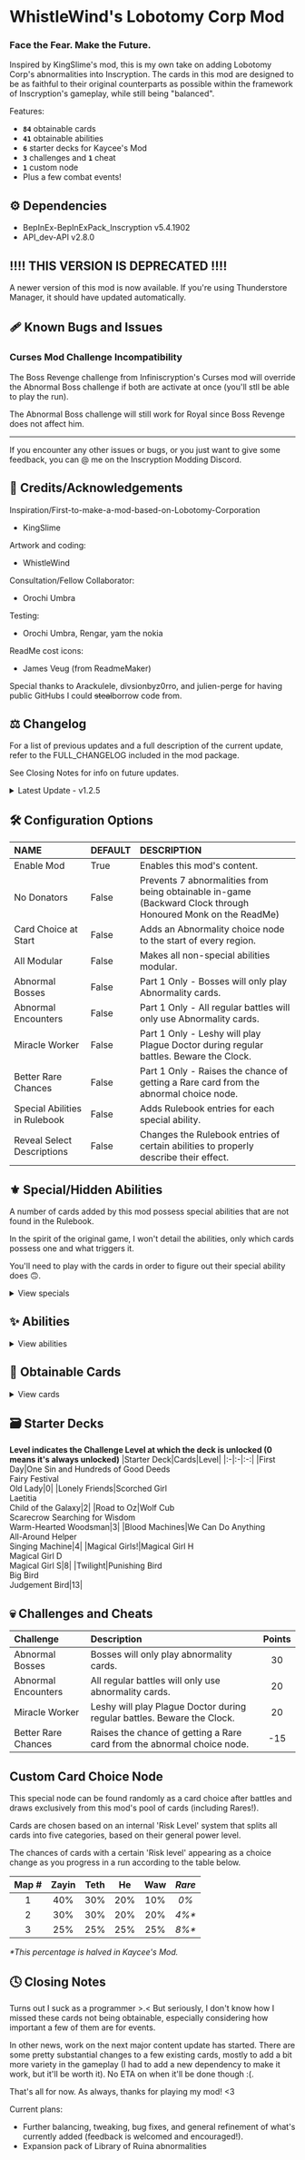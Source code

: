 # WhistleWind's Lobotomy Corp Mod

### Face the Fear. Make the Future.

Inspired by KingSlime's mod, this is my own take on adding Lobotomy Corp's abnormalities into Inscryption.  The cards in this mod are designed to be as faithful to their original counterparts as possible within the framework of Inscryption's gameplay, while still being "balanced".

Features:
* **```84```** obtainable cards
* **```41```** obtainable abilities
* **```6```** starter decks for Kaycee's Mod
* **```3```** challenges and **```1```** cheat
* **```1```** custom node
* Plus a few combat events!

## ⚙️ Dependencies
* BepInEx-BepInExPack_Inscryption v5.4.1902
* API_dev-API v2.8.0

## ‼️‼️ THIS VERSION IS DEPRECATED ‼️‼️
A newer version of this mod is now available. If you're using Thunderstore Manager, it should have updated automatically.

## 🩹 Known Bugs and Issues
### Curses Mod Challenge Incompatibility
The Boss Revenge challenge from Infiniscryption's Curses mod will override the Abnormal Boss challenge if both are activate at once (you'll stll be able to play the run).

The Abnormal Boss challenge will still work for Royal since Boss Revenge does not affect him.

--------------------------

If you encounter any other issues or bugs, or you just want to give some feedback, you can @ me on the Inscryption Modding Discord.

## 💌 Credits/Acknowledgements
Inspiration/First-to-make-a-mod-based-on-Lobotomy-Corporation
- KingSlime

Artwork and coding:
- WhistleWind

Consultation/Fellow Collaborator:
- Orochi Umbra

Testing:
- Orochi Umbra, Rengar, yam the nokia

ReadMe cost icons:
- James Veug (from ReadmeMaker)

Special thanks to Arackulele, divsionbyz0rro, and julien-perge for having public GitHubs I could ~~steal~~borrow code from.

## ⚖️ Changelog
For a list of previous updates and a full description of the current update, refer to the FULL_CHANGELOG included in the mod package.

See Closing Notes for info on future updates.

<details>
<summary>Latest Update - v1.2.5</summary>

### v1.2.5 - Bug fix (11/23/2022)
* 🩹 Bug fixes
  * Actually fixed Mountain of Smiling Bodies softlocking when dying

### v1.2.4 - Big Boy patch (11/22/2022)
* 🩹 Bug fixes
  * Fixed cards with custom evolutions evolving into the wrong forme when played by Leshy
  * Reverted prior change to Mountain of Smiling Bodies

### v1.2.3 - Bodies of Apostles patch (11/21/2022)
* 🧱 General
  * Mod now unpatches itself OnDisable
* 🩹 Bug fixes
  * Fixed downed Apostles not evolving into their correct forme
  * Mountain of Smiling Bodies now checks if card slot is null when killed after evolving
* 🔧 Tweaks
  * Rewrote Woodcutter ability to use logic from API's Sentry fix
  * Quick Draw now inherits from Sentry
* 💣 Removals
  * Removed some debugging items
  * Removed unnecessary patches

### v1.2.2 - The 'Who Let Me Code' patch (10/6/2022)
* 🩹 Bug fixes
  * Fixed the following cards not being obtainable as card choices
    * Judgement Bird
    * One Sin and Hundreds of Good Deeds
    * Plague Doctor
    * Yang
    * Yin
    * You're Bald...
  * Fixed ReadMe displaying incorrect cost for Theresia

### v1.2.1 - Minor patch (9/26/2022)
* 🧱 General
  * Fixed inaccurate information in the ReadMe
  * CENSORED's ability now has opponent compatibility
* 🩹 Bug fixes
  * Fixed Hatred special not properly checking for other Magical Girls
* 🔧 Tweaks
  * Improved rulebook entry descriptions for special abilities

</details>

## 🛠️ Configuration Options

|NAME|DEFAULT|DESCRIPTION|
|:-|:-|:-|
|Enable Mod|True|Enables this mod's content.|
|No Donators|False|Prevents 7 abnormalities from being obtainable in-game (Backward Clock through Honoured Monk on the ReadMe)|
|Card Choice at Start|False|Adds an Abnormality choice node to the start of every region.|
|All Modular|False|Makes all non-special abilities modular.|
|Abnormal Bosses|False|Part 1 Only - Bosses will only play Abnormality cards.|
|Abnormal Encounters|False|Part 1 Only - All regular battles will only use Abnormality cards.|
|Miracle Worker|False|Part 1 Only - Leshy will play Plague Doctor during regular battles. Beware the Clock.|
|Better Rare Chances|False|Part 1 Only - Raises the chance of getting a Rare card from the abnormal choice node.|
|Special Abilities in Rulebook|False|Adds Rulebook entries for each special ability.|
|Reveal Select Descriptions|False|Changes the Rulebook entries of certain abilities to properly describe their effect.|

## ⚜️ Special/Hidden Abilities
A number of cards added by this mod possess special abilities that are not found in the Rulebook.

In the spirit of the original game, I won't detail the abilities, only which cards possess one and what triggers it.

You'll need to play with the cards in order to figure out their special ability does 🙃.
<details>
<summary>View specials</summary>
 
|CARD|TRIGGER|
|:-|:-|
|Nameless Fetus|Reacts to being sacrificed.|
|Bloodbath|Reacts to cards being sacrificed.|
|Magical Girl H|Reacts to cards dying.|
|Nothing There|Reacts to dying.|
|Der Freiscütz|Reacts to dealing damage.|
|Crumbling Armour|Reacts to adjacent cards.|
|Magical Girl S|Reacts to adjacent cards.|
|Mountain of Smiling Bodies|Reacts to killing cards.|
|CENSORED|Reacts to killing cards.|
|Judgement Bird|Reacts to attacking cards.|
|Today's Shy Look|Reacts to being drawn.|
|Army in Pink|Reacts to adjacent cards.|
|Melting Love|Reacts to taking damage.|
|Yang|Reacts to adjacent cards.|
|Giant Tree Sap|Reacts to being sacrificed.|
|Big Bird|Reacts to ally cards.|
|Plague Doctor|Reacts to ability activation.|
|Blue Star|Reacts to combat phase.| 
 </details>
 
## ✨ Abilities

<details>
<summary>View abilities</summary>

<br>

**NOTES**
* **Totem** indicates the ability can be found on totem bases and on cards from den trials.
* **Stacks** means the ability can stack with itself, activating once for every instance of the ability.
<br>

|NAME|DESCRIPTION|TOTEM|STACKS|
|:-|:-|:-:|:-:|
|Punisher|When a card bearing this sigil is struck, the striker is killed.|Yes||
|Bloodfiend|When a card bearing this sigil deals damage to an opposing card, it gains 1 Health.|Yes|Yes|
|Martyr|When a card bearing this sigil dies, all allied creatures gain 2 Health.|Yes|Yes|
|Aggravating|While this card is on the board, all opposing cards gain 1 Power.|||
|Team Leader|While this card is on the board, all other ally cards gain 1 Power.|||
|Idol|While this card is on the board, all opposing cards lose 1 Power.|||
|Conductor|While this card is on the board, adjacent cards gain 1 Power. After 1 turn on the board, all ally cards gain 1 Power instead. After 2 turns, also reduce the opposing card's Power by 1. After 3 turns, also gain Power equal to the number of cards on this side of the board.|||
|Woodcutter|When a card moves into the space opposing this card, deal damage equal to this card's Power to it.|||
|Frozen Heart|When this card dies, the killer gains 1 Health.|||
|Ruler of Frost|When this card is played, create a Block of Ice in each opposing space to the left and right of this card. If either slot is occupied by a card with 1 Health, kill it and create a Frozen Heart in its place.|||
|Root|When this card is played, Vines are created on adjacent empty spaces. A Vine is defined as: 1 Power, 1 Health.|Yes||
|Broodmother|When a card bearing this sigil is struck, create a Spiderling in your hand. A Spiderling is defined as: 0 Power, 1 Health, Fledgling.|Yes||
|Cursed|When a card bearing this sigil dies, turn the killer into a copy of this card.|Yes||
|Healer|This card will heal a selected ally for 2 Health.|||
|Queen Nest|While this card is on the board, create a Worker Bee in your hand when a card dies. A Worker Bee is defined as: 1 Power, 1 Health.|Yes||
|Bitter Enemies|A card bearing this sigil gains 1 Power when another card on this board also bears this sigil.|Yes|Yes|
|Courageous|If an adjacent card has more than 1 Health, it loses 1 Health and gains 1 Power. This effect can activate twice for a maximum of -2 Health and +2 Power. Stat changes persist until battle's end.|||
|Serpent's Nest|When a card bearing this sigil is struck, a Worm is created in your hand and the striker is dealt 1 damage. A worm is defined as: 1 Power, 1 Health.|Yes||
|Assimilator|When a card bearing this sigil attacks an opposing creature and it perishes, this card gains 1 Power and 1 Health.|Yes|Yes|
|Group Healer|While this card is on the board, all allies whose Health is below its maximum regain 1 Health at the end of the opponent's turn.|||
|Reflector|When this card is struck, the striker is dealt damage equal to the striker's Power.|Yes||
|Flag Bearer|Adjacent cards gain 2 Health.||Yes|
|Grinder|This card gains the stats of the cards sacrificed to play it.|Yes||
|The Train|Activate: Pay 6 bones to kill all cards on the board, including this card. Cards killed this way do not drop bones.|||
|Burning|The opposing card takes 1 damage at the end of their owner's turn.|Yes|Yes|
|Regenerator|Adjacent cards gain 1 Health at the end of the opponent's turn.|Yes||
|Volatile|When this card dies, adjacent and opposing cards are dealt 10 damage.|Yes||
|Gift Giver|When this card is played, create a random card in your hand.|||
|Piercing|When this card strikes a card, deal 1 overkill damage if applicable.|Yes|Yes|
|Scrambler|When this card is sacrificed, add its stats onto the card it was sacrificed to, then scramble that card's stats.|Yes||
|Gardener|When an ally card dies, create a Sapling in their place. A Sapling is defined as: 0 Power, 2 Health.|||
|Made of Slime|Adjacent cards with greater than 1 Health are turned into Slimes at the start of the owner's turn. A Slime is defined as: 1 Power, X - 1 Health, Made of Slime.|||
|Marksman|You may choose which opposing space a card bearing this sigil strikes.|||
|Protector|Adjacent cards take 1 less damage from attacks.|||
|Quick Draw|When a creature moves into the space opposite this card, they take 1 damage.||Yes|
|Alchemist|Activate: Pay 3 bones to discard your current hand and draw cards equal to the number of cards discarded.|||
|Time Machine|Activate: End the current battle or phase and remove this card from the player's deck. Remove an additional card from the deck based on their power level.|||
|Nettle Clothes|When a card bearing this sigil is played, create a random Brother in all empty slots on the owner's side of the board. This card gains special abilities depending on what Brothers are on the board.|||
|Fungal Infector|At the end of the owner's turn, adjacent cards gain 1 Spore. Cards with Spore take damage equal to their Spore at turn's end and create a Spore Mold Creature in their slot on death. A Spore Mold Creature is defined as: [ Spore ] Power, [ Spore ] Health.|||
|Witness|Activate: Pay 2 bones to increase a selected card's Health by 2 and increase their taken damage by 1. This effect stacks up to 3 times per card.|||
|Corrector|A card bearing this sigil has its stats randomly changed according to its cost.|Yes||
|Apostle|*Thou wilt abandon flesh and be born again.*|||
|True Saviour|*My story is nowhere, unknown to all.*|||
|Confession and Pentinence|*Activate: Keep faith with unwavering resolve.*|||
</details>

## 📜 Obtainable Cards

<details>
<summary>View cards</summary>

<br>

**KEY**
* **Singleton** - Can only have one copy in your deck at a time.
* **Poisonous** - Kills survivors when eaten at the Campfire.
* **X** - Variable, typically based on another card or status effect.
* **M** - Mirror, gains Power equal to the opposing card's Power.
<br>

|NAME|STATS|COST|SIGILS|TRAITS|TRIBES|
|:-|:-:|:-:|:-:|:-:|:-:|
|Standard Training-Dummy Rabbit|0/1|<img align="center" src="https://i.imgur.com/GeMgIce.png"><img align="center" src="https://i.imgur.com/g6cUUvP.png">||||
|Scorched Girl|1/1|<img align="center" src="https://i.imgur.com/GeMgIce.png"><img align="center" src="https://i.imgur.com/jnK5NEz.png">|Volatile|||
|One Sin and Hundreds of Good Deeds|0/1|<img align="center" src="https://i.imgur.com/GeMgIce.png"><img align="center" src="https://i.imgur.com/czecyiH.png">|Martyr|||
|Magical Girl H|2/2|<img align="center" src="https://i.imgur.com/H6vESv7.png"><img align="center" src="https://i.imgur.com/UENa3ep.png">||Singleton||
|⤷ The Queen of Hatred|7/2|<img align="center" src="https://i.imgur.com/H6vESv7.png"><img align="center" src="https://i.imgur.com/UENa3ep.png">|Airborne|Singleton||
|Happy Teddy Bear|3/2|<img align="center" src="https://i.imgur.com/GeMgIce.png"><img align="center" src="https://i.imgur.com/cEvPoTk.png">|Stinky|||
|Red Shoes|0/3|<img align="center" src="https://i.imgur.com/H6vESv7.png"><img align="center" src="https://i.imgur.com/UENa3ep.png">|Sharp Quills<br>Guardian|||
|Theresia|0/2|<img align="center" src="https://i.imgur.com/H6vESv7.png"><img align="center" src="https://i.imgur.com/UENa3ep.png">|Healer|||
|Old Lady|1/2|<img align="center" src="https://i.imgur.com/GeMgIce.png"><img align="center" src="https://i.imgur.com/czecyiH.png">|Stinky|||
|Nameless Fetus|0/1|<img align="center" src="https://i.imgur.com/GeMgIce.png"><img align="center" src="https://i.imgur.com/o1qsSmA.png">|Worthy Sacrifice<br>Undying|Goat||
|The Lady Facing the Wall|0/2|<img align="center" src="https://i.imgur.com/H6vESv7.png"><img align="center" src="https://i.imgur.com/UENa3ep.png">|Punisher|||
|Nothing There|**X**/**X**|<img align="center" src="https://i.imgur.com/H6vESv7.png"><img align="center" src="https://i.imgur.com/vIrzRRC.png">||Rare||
|1.76 MHz|0/3|<img align="center" src="https://i.imgur.com/GeMgIce.png"><img align="center" src="https://i.imgur.com/czecyiH.png">|Leader<br>Annoying|||
|Singing Machine|0/8|<img align="center" src="https://i.imgur.com/H6vESv7.png"><img align="center" src="https://i.imgur.com/vIrzRRC.png">|Team Leader<br>Aggravating|||
|The Silent Orchestra|1/5|<img align="center" src="https://i.imgur.com/H6vESv7.png"><img align="center" src="https://i.imgur.com/nR7Ce9J.png">|Conductor|Rare||
|Warm-Hearted Woodsman|2/3|<img align="center" src="https://i.imgur.com/H6vESv7.png"><img align="center" src="https://i.imgur.com/vIrzRRC.png">|Woodcutter|||
|The Snow Queen|1/3|<img align="center" src="https://i.imgur.com/GeMgIce.png"><img align="center" src="https://i.imgur.com/r1Q62Ck.png">|Frost Ruler|||
|⤷ Block of Ice|0/1|||||
|⤷ Frozen Heart|0/1||Frozen Heart|||
|Big Bird|2/4|<img align="center" src="https://i.imgur.com/H6vESv7.png"><img align="center" src="https://i.imgur.com/vIrzRRC.png">||Singleton|Avian|
|All-Around Helper|1/3|<img align="center" src="https://i.imgur.com/H6vESv7.png"><img align="center" src="https://i.imgur.com/vIrzRRC.png">|Sprinter<br>Bifurcated Strike|||
|Snow White's Apple|1/3|<img align="center" src="https://i.imgur.com/GeMgIce.png"><img align="center" src="https://i.imgur.com/jnK5NEz.png">|Roots|Poisonous||
|⤷ Thorny Vines|0/1||**X**<br>Sharp Quills|||
|Spider Bud|0/2|<img align="center" src="https://i.imgur.com/GeMgIce.png"><img align="center" src="https://i.imgur.com/iJN52Ow.png">|Broodmother||Insect|
|⤷ Spiderling|0/1||Fledgling||Insect|
|  ⤷ Spider Brood|1/3|<img align="center" src="https://i.imgur.com/H6vESv7.png"><img align="center" src="https://i.imgur.com/UENa3ep.png">|||Insect|
|Beauty and the Beast|1/1|<img align="center" src="https://i.imgur.com/H6vESv7.png"><img align="center" src="https://i.imgur.com/UENa3ep.png">|Cursed||Hooved<br>Insect|
|Plague Doctor|0/3|<img align="center" src="https://i.imgur.com/GeMgIce.png"><img align="center" src="https://i.imgur.com/jnK5NEz.png">|Airborne<br>Healer|Singleton||
|Don't Touch Me|0/1|<img align="center" src="https://i.imgur.com/GeMgIce.png"><img align="center" src="https://i.imgur.com/czecyiH.png">|Punisher<br>Guardian|||
|Rudolta of the Sleigh|2/3|<img align="center" src="https://i.imgur.com/H6vESv7.png"><img align="center" src="https://i.imgur.com/vIrzRRC.png">|Sprinter<br>Gift Giver||Hooved|
|Queen Bee|0/6|<img align="center" src="https://i.imgur.com/H6vESv7.png"><img align="center" src="https://i.imgur.com/vIrzRRC.png">|Queen Nest||Insect|
|⤷ Worker Bee|1/1|<img align="center" src="https://i.imgur.com/GeMgIce.png"><img align="center" src="https://i.imgur.com/g6cUUvP.png">|||Insect|
|Bloodbath|0/1|<img align="center" src="https://i.imgur.com/H6vESv7.png"><img align="center" src="https://i.imgur.com/UENa3ep.png">||Goat||
|Opened Can of WellCheers|1/2|<img align="center" src="https://i.imgur.com/H6vESv7.png"><img align="center" src="https://i.imgur.com/UENa3ep.png">|Sprinter<br>Waterborne|||
|Alriune|4/5|<img align="center" src="https://i.imgur.com/H6vESv7.png"><img align="center" src="https://i.imgur.com/nR7Ce9J.png">|Sprinter||Hooved|
|Forsaken Murderer|4/1|<img align="center" src="https://i.imgur.com/GeMgIce.png"><img align="center" src="https://i.imgur.com/cEvPoTk.png">||||
|Child of the Galaxy|1/4|<img align="center" src="https://i.imgur.com/H6vESv7.png"><img align="center" src="https://i.imgur.com/vIrzRRC.png">|Flag Bearer<br>Bone Digger|||
|Punishing Bird|1/1|<img align="center" src="https://i.imgur.com/H6vESv7.png"><img align="center" src="https://i.imgur.com/UENa3ep.png">|Flying<br>Punisher|Singleton|Avian|
|Little Red Riding Hooded Mercenary|2/3|<img align="center" src="https://i.imgur.com/H6vESv7.png"><img align="center" src="https://i.imgur.com/vIrzRRC.png">|Marksman<br>Bitter Enemies|||
|Big and Will be Bad Wolf|3/2|<img align="center" src="https://i.imgur.com/H6vESv7.png"><img align="center" src="https://i.imgur.com/vIrzRRC.png">|Bitter Enemies||Canine|
|You're Bald...|1/1|<img align="center" src="https://i.imgur.com/GeMgIce.png"><img align="center" src="https://i.imgur.com/jnK5NEz.png">|Fecundity|||
|Fragment of the Universe|1/3|<img align="center" src="https://i.imgur.com/H6vESv7.png"><img align="center" src="https://i.imgur.com/UENa3ep.png">|Piercing|||
|Crumbling Armour|0/3|<img align="center" src="https://i.imgur.com/GeMgIce.png"><img align="center" src="https://i.imgur.com/o1qsSmA.png">|Courageous|||
|Judgement Bird|1/1|<img align="center" src="https://i.imgur.com/H6vESv7.png"><img align="center" src="https://i.imgur.com/vIrzRRC.png">|Marksman|Singleton|Avian|
|Apocalypse Bird|3/8|<img align="center" src="https://i.imgur.com/H6vESv7.png"><img align="center" src="https://i.imgur.com/1c6PTpq.png">|Omni Strike<br>Bifurcated Strike|Rare<br>Singleton|Avian|
|Magical Girl D|0/3|<img align="center" src="https://i.imgur.com/H6vESv7.png"><img align="center" src="https://i.imgur.com/vIrzRRC.png">|Fledgling|Singleton||
|⤷ The King of Greed|4/5|<img align="center" src="https://i.imgur.com/H6vESv7.png"><img align="center" src="https://i.imgur.com/vIrzRRC.png">|Hefty|Singleton||
|The Little Prince|1/4|<img align="center" src="https://i.imgur.com/H6vESv7.png"><img align="center" src="https://i.imgur.com/vIrzRRC.png">|Spores|||
|⤷ Spore Mold Creature|**X**/**X**|**X**|**X**|||
|Laetitia|1/2|<img align="center" src="https://i.imgur.com/H6vESv7.png"><img align="center" src="https://i.imgur.com/UENa3ep.png">|Gift Giver|||
|⤷ Laetitia's Friend|2/2|<img align="center" src="https://i.imgur.com/GeMgIce.png"><img align="center" src="https://i.imgur.com/iJN52Ow.png">|||Insect|
|Funeral of the Dead Butterflies|3/3|<img align="center" src="https://i.imgur.com/H6vESv7.png"><img align="center" src="https://i.imgur.com/1c6PTpq.png">|Double Strike|||
|Dream of a Black Swan|2/5|<img align="center" src="https://i.imgur.com/H6vESv7.png"><img align="center" src="https://i.imgur.com/1c6PTpq.png">|Clothes Made of Nettles|Rare|Avian|
|⤷ First Brother|0/1|<img align="center" src="https://i.imgur.com/H6vESv7.png"><img align="center" src="https://i.imgur.com/UENa3ep.png">|Double Strike|||
|⤷ Second Brother|0/1|<img align="center" src="https://i.imgur.com/H6vESv7.png"><img align="center" src="https://i.imgur.com/UENa3ep.png">||||
|⤷ Third Brother|0/3|<img align="center" src="https://i.imgur.com/H6vESv7.png"><img align="center" src="https://i.imgur.com/UENa3ep.png">|Reflector|||
|⤷ Fourth Brother|0/2|<img align="center" src="https://i.imgur.com/H6vESv7.png"><img align="center" src="https://i.imgur.com/UENa3ep.png">|Touch of Death|||
|⤷ Fifth Brother|0/2|<img align="center" src="https://i.imgur.com/H6vESv7.png"><img align="center" src="https://i.imgur.com/UENa3ep.png">|Sharp Quills|||
|⤷ Sixth Brother|0/2|<img align="center" src="https://i.imgur.com/H6vESv7.png"><img align="center" src="https://i.imgur.com/UENa3ep.png">|Stinky|||
|The Dreaming Current|3/2|<img align="center" src="https://i.imgur.com/H6vESv7.png"><img align="center" src="https://i.imgur.com/vIrzRRC.png">|Rampager|||
|The Burrowing Heaven|0/2|<img align="center" src="https://i.imgur.com/GeMgIce.png"><img align="center" src="https://i.imgur.com/jnK5NEz.png">|Burrower>br>Sharp Quills|||
|Magical Girl S|2/4|<img align="center" src="https://i.imgur.com/H6vESv7.png"><img align="center" src="https://i.imgur.com/vIrzRRC.png">|Protector|Rare<br>Singleton||
|⤷ The Knight of Despair|2/4|<img align="center" src="https://i.imgur.com/H6vESv7.png"><img align="center" src="https://i.imgur.com/vIrzRRC.png">|Bifurcated Strike<br>Piercing|Rare<br>Singleton||
|The Naked Nest|0/2|<img align="center" src="https://i.imgur.com/GeMgIce.png"><img align="center" src="https://i.imgur.com/iJN52Ow.png">|Serpent's Nest|Poisonous||
|⤷ Naked Worm|1/1|||||
|Mountain of Smiling Bodies|2/1|<img align="center" src="https://i.imgur.com/H6vESv7.png"><img align="center" src="https://i.imgur.com/vIrzRRC.png">|Assimilator|Rare||
|Schadenfreude|0/1|<img align="center" src="https://i.imgur.com/GeMgIce.png"><img align="center" src="https://i.imgur.com/iJN52Ow.png">|Quick Draw<br>Touch of Death|||
|The Heart of Aspiration|1/2|<img align="center" src="https://i.imgur.com/H6vESv7.png"><img align="center" src="https://i.imgur.com/UENa3ep.png">|Leader|||
|Notes from a Crazed Researcher|0/3|<img align="center" src="https://i.imgur.com/H6vESv7.png"><img align="center" src="https://i.imgur.com/UENa3ep.png">|Flag Bearer<br>Volatile|||
|Flesh Idol|0/2|<img align="center" src="https://i.imgur.com/GeMgIce.png"><img align="center" src="https://i.imgur.com/jnK5NEz.png">|Group Healer<br>Annoying|||
|Giant Tree Sap|0/2|<img align="center" src="https://i.imgur.com/GeMgIce.png"><img align="center" src="https://i.imgur.com/iJN52Ow.png">|Morsel<br>Undying||
|Mirror of Adjustment|**M**/1|<img align="center" src="https://i.imgur.com/H6vESv7.png"><img align="center" src="https://i.imgur.com/UENa3ep.png">|Woodcutter|||
|Shelter from the 27th of March|0/1|<img align="center" src="https://i.imgur.com/GeMgIce.png"><img align="center" src="https://i.imgur.com/jnK5NEz.png">|Aggravating<br>Repulsive|||
|Fairy Festival|1/1|<img align="center" src="https://i.imgur.com/H6vESv7.png"><img align="center" src="https://i.imgur.com/UENa3ep.png">|Bloodfiend|||
|Meat Lantern|1/2|<img align="center" src="https://i.imgur.com/H6vESv7.png"><img align="center" src="https://i.imgur.com/vIrzRRC.png">|Punisher<br>Mighty Leap|||
|We can Change Anything|1/2|<img align="center" src="https://i.imgur.com/H6vESv7.png"><img align="center" src="https://i.imgur.com/UENa3ep.png">|Grinder|||
|Express Train to Hell|0/1|<img align="center" src="https://i.imgur.com/GeMgIce.png"><img align="center" src="https://i.imgur.com/r1Q62Ck.png">|The Train|Rare<br>Singleton||
|Scarecrow Searching for Wisdom|1/3|<img align="center" src="https://i.imgur.com/GeMgIce.png"><img align="center" src="https://i.imgur.com/o1qsSmA.png">|Bloodfiend|||
|Dimensional Refraction Variant|4/4|<img align="center" src="https://i.imgur.com/H6vESv7.png"><img align="center" src="https://i.imgur.com/nR7Ce9J.png">|Amorphous|||
|CENSORED|6/3|<img align="center" src="https://i.imgur.com/H6vESv7.png"><img align="center" src="https://i.imgur.com/1c6PTpq.png">|Bloodfiend|Rare||
|⤷ CENSORED|**X**/1|**X**|**X**||**X**|
|Skin Prophecy|0/2|<img align="center" src="https://i.imgur.com/H6vESv7.png"><img align="center" src="https://i.imgur.com/UENa3ep.png">|Witness|||
|Portrait of Another World|0/4|<img align="center" src="https://i.imgur.com/H6vESv7.png"><img align="center" src="https://i.imgur.com/UENa3ep.png">|Reflector|||
|Today's Shy Look|1/2|<img align="center" src="https://i.imgur.com/H6vESv7.png"><img align="center" src="https://i.imgur.com/UENa3ep.png">||||
|Blue Star|0/2|<img align="center" src="https://i.imgur.com/H6vESv7.png"><img align="center" src="https://i.imgur.com/1c6PTpq.png">|Fledgling(2)|Rare||
|⤷ Blue Star|2/6|<img align="center" src="https://i.imgur.com/H6vESv7.png"><img align="center" src="https://i.imgur.com/1c6PTpq.png">|Assimilator<br>Omni Strike|Rare||
|You Must be Happy|0/2|<img align="center" src="https://i.imgur.com/GeMgIce.png"><img align="center" src="https://i.imgur.com/czecyiH.png">|Scrambler|||
|Luminous Bracelet|0/2|<img align="center" src="https://i.imgur.com/GeMgIce.png"><img align="center" src="https://i.imgur.com/jnK5NEz.png">|Regenerator|||
|Behaviour Adjustment|0/1|<img align="center" src="https://i.imgur.com/GeMgIce.png"><img align="center" src="https://i.imgur.com/iJN52Ow.png">|Corrector|||
|Old Faith and Promise|0/1|<img align="center" src="https://i.imgur.com/GeMgIce.png"><img align="center" src="https://i.imgur.com/czecyiH.png">|Alchemist|||
|Porccubus|1/2|<img align="center" src="https://i.imgur.com/GeMgIce.png"><img align="center" src="https://i.imgur.com/o1qsSmA.png">|Touch of Death|Poisonous||
|Void Dream|1/1|<img align="center" src="https://i.imgur.com/H6vESv7.png"><img align="center" src="https://i.imgur.com/UENa3ep.png">|Fledgling<br>Flying||Hooved|
|⤷ Void Dream|2/3|<img align="center" src="https://i.imgur.com/H6vESv7.png"><img align="center" src="https://i.imgur.com/vIrzRRC.png">|Stinky||Hooved<br>Avian|
|Grave of Cherry Blossoms|0/2|<img align="center" src="https://i.imgur.com/H6vESv7.png"><img align="center" src="https://i.imgur.com/UENa3ep.png">|Sharp Quills<br>Bloodfiend||
|The Firebird|1/3|<img align="center" src="https://i.imgur.com/H6vESv7.png"><img align="center" src="https://i.imgur.com/vIrzRRC.png">|Burning<br>Flying||Avian|
|Yin|0/3|<img align="center" src="https://i.imgur.com/H6vESv7.png"><img align="center" src="https://i.imgur.com/UENa3ep.png">|Regenerator|Singleton||
|Yang|2/3|<img align="center" src="https://i.imgur.com/H6vESv7.png"><img align="center" src="https://i.imgur.com/vIrzRRC.png">|Strafe<br>Waterborne|Singleton||
|Backward Clock|0/1|<img align="center" src="https://i.imgur.com/GeMgIce.png"><img align="center" src="https://i.imgur.com/iJN52Ow.png">|Time Machine|Rare<br>Singleton||
|Il Pianto della Luna|1/7|<img align="center" src="https://i.imgur.com/H6vESv7.png"><img align="center" src="https://i.imgur.com/nR7Ce9J.png">|Group Healer|||
|Army in Pink|3/3|<img align="center" src="https://i.imgur.com/H6vESv7.png"><img align="center" src="https://i.imgur.com/vIrzRRC.png">|Protector<br>Guardian|Rare||
|Army in Black|2/1||Volatile<br>Brittle|Rare||
|Ppodae|1/1|<img align="center" src="https://i.imgur.com/GeMgIce.png"><img align="center" src="https://i.imgur.com/iJN52Ow.png">|Stinky<br>Fledgling||Canine|
|⤷ Ppodae|3/2|<img align="center" src="https://i.imgur.com/GeMgIce.png"><img align="center" src="https://i.imgur.com/cEvPoTk.png">|Stinky||Canine|
|Parasite Tree|0/3|<img align="center" src="https://i.imgur.com/H6vESv7.png"><img align="center" src="https://i.imgur.com/UENa3ep.png">|Gardener|||
|⤷ Sapling|0/2||**X**|||
|Melting Love|4/2|<img align="center" src="https://i.imgur.com/H6vESv7.png"><img align="center" src="https://i.imgur.com/nR7Ce9J.png">|Made of Slime|Rare<br>Poisonous||
|⤷ Slime|1/**X-1**|**X**|**X**<br>Made of Slime|||
|Honoured Monk|2/1|<img align="center" src="https://i.imgur.com/H6vESv7.png"><img align="center" src="https://i.imgur.com/vIrzRRC.png">|Fledgling|||
|⤷ Clouded Monk|4/2|<img align="center" src="https://i.imgur.com/H6vESv7.png"><img align="center" src="https://i.imgur.com/nR7Ce9J.png">||||
</details>

## 🗃️ Starter Decks
**Level indicates the Challenge Level at which the deck is unlocked (0 means it's always unlocked)**
|Starter Deck|Cards|Level|
|:-|:-|:-:|
|First Day|One Sin and Hundreds of Good Deeds<br>Fairy Festival<br>Old Lady|0|
|Lonely Friends|Scorched Girl<br>Laetitia<br>Child of the Galaxy|2|
|Road to Oz|Wolf Cub<br>Scarecrow Searching for Wisdom<br>Warm-Hearted Woodsman|3|
|Blood Machines|We Can Do Anything<br>All-Around Helper<br>Singing Machine|4|
|Magical Girls!|Magical Girl H<br>Magical Girl D<br>Magical Girl S|8|
|Twilight|Punishing Bird<br>Big Bird<br>Judgement Bird|13|

## 💀 Challenges and Cheats
|Challenge|Description|Points|
|:-|:-|:-:|
|Abnormal Bosses|Bosses will only play abnormality cards.|30|
|Abnormal Encounters|All regular battles will only use abnormality cards.|20|
|Miracle Worker|Leshy will play Plague Doctor during regular battles. Beware the Clock.|20|
|Better Rare Chances|Raises the chance of getting a Rare card from the abnormal choice node.|-15|

## Custom Card Choice Node
This special node can be found randomly as a card choice after battles and draws exclusively from this mod's pool of cards (including Rares!).

Cards are chosen based on an internal 'Risk Level' system that splits all cards into five categories, based on their general power level.

The chances of cards with a certain 'Risk level' appearing as a choice change as you progress in a run according to the table below.

|Map #|Zayin|Teth|He|Waw|_Rare_|
|:-:|:-:|:-:|:-:|:-:|:-:|
|1|40%|30%|20%|10%|_0%_|
|2|30%|30%|20%|20%|_4%*_|
|3|25%|25%|25%|25%|_8%*_|

_*This percentage is halved in Kaycee's Mod._

## 🕓 Closing Notes
Turns out I suck as a programmer >.<  But seriously, I don't know how I missed these cards not being obtainable, especially considering how important a few of them are for events.

In other news, work on the next major content update has started. There are some pretty substantial changes to a few existing cards, mostly to add a bit more variety in the gameplay (I had to add a new dependency to make it work, but it'll be worth it). No ETA on when it'll be done though :(.

That's all for now. As always, thanks for playing my mod! <3

Current plans:
* Further balancing, tweaking, bug fixes, and general refinement of what's currently added (feedback is welcomed and encouraged!).
* Expansion pack of Library of Ruina abnormalities
